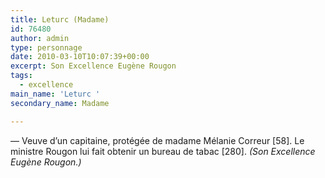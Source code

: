 ```yaml
---
title: Leturc (Madame)
id: 76480
author: admin
type: personnage
date: 2010-03-10T10:07:39+00:00
excerpt: Son Excellence Eugène Rougon
tags:
  - excellence
main_name: 'Leturc '
secondary_name: Madame

---
```

— Veuve d&rsquo;un capitaine, protégée de madame Mélanie Correur [58]. Le ministre Rougon lui fait obtenir un bureau de tabac [280]. _(Son Excellence Eugène Rougon.)_